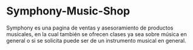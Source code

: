 # Symphony-Music-Shop
Symphony es una pagina de ventas y asesoramiento de productos musicales, en la cual también se ofrecen clases ya sea sobre música en general o si se solicita puede ser de un instrumento musical en general.

